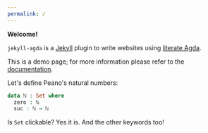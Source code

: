 ```yaml
---
permalink: /
---
```


**Welcome!**

`jekyll-agda` is a [Jekyll][jekyll-url] plugin to write websites using [literate Agda][lagda-url].

This is a demo page; for more information please refer to the [documentation][jekyll-agda-doc-url].

[jekyll-url]: https://jekyllrb.com/
[lagda-url]: https://agda.readthedocs.io/en/latest/tools/literate-programming.html#literate-markdown
[jekyll-agda-doc-url]: https://github.com/paolobrasolin/jekyll-agda#readme

Let's define Peano's natural numbers:

```agda
data ℕ : Set where
  zero : ℕ
  suc : ℕ → ℕ
```

Is `Set` clickable? Yes it is.
And the other keywords too!

